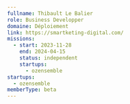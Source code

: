 ```yaml
---
fullname: Thibault Le Balier
role: Business Developper
domaine: Déploiement
link: https://smartketing-digital.com/
missions:
  - start: 2023-11-28
    end: 2024-04-15
    status: independent
    startups:
      - ozensemble
startups:
  - ozensemble
memberType: beta
---
```


